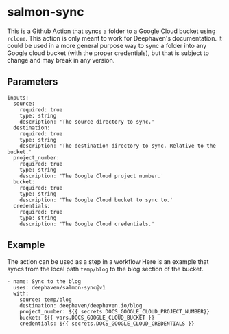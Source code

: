 # salmon-sync

This is a Github Action that syncs a folder to a Google Cloud bucket using `rclone`.
This action is only meant to work for Deephaven's documentation. It could be used in a more general purpose way to sync a folder into any Google cloud bucket (with the proper credentials), but that is subject to change and may break in any version.

## Parameters
```
inputs:
  source:
    required: true
    type: string
    description: 'The source directory to sync.'
  destination:
    required: true
    type: string
    description: 'The destination directory to sync. Relative to the bucket.'
  project_number:
    required: true
    type: string
    description: 'The Google Cloud project number.'
  bucket:
    required: true
    type: string
    description: 'The Google Cloud bucket to sync to.'
  credentials:
    required: true
    type: string
    description: 'The Google Cloud credentials.'
```

## Example
The action can be used as a step in a workflow
Here is an example that syncs from the local path `temp/blog` to the blog section of the bucket.
```
- name: Sync to the blog
  uses: deephaven/salmon-sync@v1
  with:
    source: temp/blog
    destination: deephaven/deephaven.io/blog
    project_number: ${{ secrets.DOCS_GOOGLE_CLOUD_PROJECT_NUMBER}}
    bucket: ${{ vars.DOCS_GOOGLE_CLOUD_BUCKET }}
    credentials: ${{ secrets.DOCS_GOOGLE_CLOUD_CREDENTIALS }}
```
